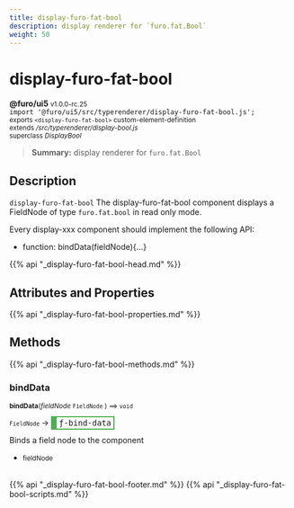 ```yaml
---
title: display-furo-fat-bool
description: display renderer for `furo.fat.Bool`
weight: 50
---
```


# display-furo-fat-bool
**@furo/ui5** <small>v1.0.0-rc.25</small>
<br>`import '@furo/ui5/src/typerenderer/display-furo-fat-bool.js';`<small>
<br>exports `<display-furo-fat-bool>` custom-element-definition
<br>extends */src/typerenderer/display-bool.js*
<br>superclass *DisplayBool*</small>

> **Summary:** display renderer for `furo.fat.Bool`

## Description

`display-furo-fat-bool`
The display-furo-fat-bool component displays a FieldNode of type `furo.fat.bool` in read only mode.

Every display-xxx component should implement the following API:
- function: bindData(fieldNode){...}

{{% api "_display-furo-fat-bool-head.md" %}}

## Attributes and Properties
{{% api "_display-furo-fat-bool-properties.md" %}}





## Methods
{{% api "_display-furo-fat-bool-methods.md" %}}



### **bindData**
<small>**bindData**(*fieldNode* `FieldNode` ) ⟹ `void`</small>

<small>`FieldNode` </small> →
<span  style="border-width:2px 2px 2px 10px; border-style: solid;border-color:  rgb(76, 175, 80);font-family:monospace; padding:2px 4px;">ƒ-bind-data</span>

Binds a field node to the component

- <small>fieldNode </small>
<br><br>




{{% api "_display-furo-fat-bool-footer.md" %}}
{{% api "_display-furo-fat-bool-scripts.md" %}}

